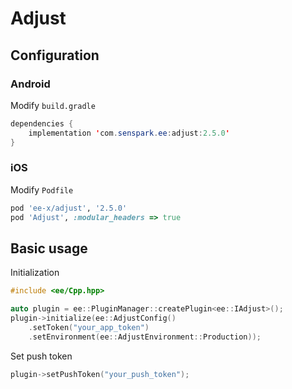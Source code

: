 # Adjust
## Configuration
### Android
Modify `build.gradle`
```java
dependencies {
    implementation 'com.senspark.ee:adjust:2.5.0'
}
```

### iOS
Modify `Podfile`
```ruby
pod 'ee-x/adjust', '2.5.0'
pod 'Adjust', :modular_headers => true
```

## Basic usage
Initialization
```cpp
#include <ee/Cpp.hpp>

auto plugin = ee::PluginManager::createPlugin<ee::IAdjust>();
plugin->initialize(ee::AdjustConfig()
    .setToken("your_app_token")
    .setEnvironment(ee::AdjustEnvironment::Production));
```

Set push token
```cpp
plugin->setPushToken("your_push_token");
```